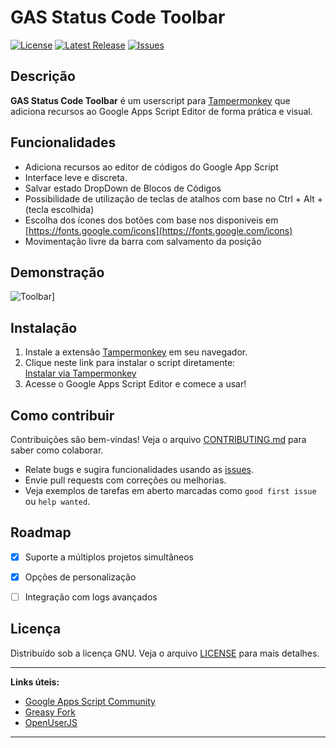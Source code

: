 
# GAS Status Code Toolbar

[![License](https://img.shields.io/github/license/bitts/GAS-Status-Code-Toolbar)](LICENSE)
[![Latest Release](https://img.shields.io/github/v/release/bitts/GAS-Status-Code-Toolbar)](https://github.com/bitts/GAS-Status-Code-Toolbar/releases)
[![Issues](https://img.shields.io/github/issues/bitts/GAS-Status-Code-Toolbar)](https://github.com/bitts/GAS-Status-Code-Toolbar/issues)

## Descrição

**GAS Status Code Toolbar** é um userscript para [Tampermonkey](https://chromewebstore.google.com/detail/tampermonkey/dhdgffkkebhmkfjojejmpbldmpobfkfo) que adiciona recursos ao Google Apps Script Editor de forma prática e visual.

## Funcionalidades

- Adiciona recursos ao editor de códigos do Google App Script
- Interface leve e discreta.
- Salvar estado DropDown de Blocos de Códigos
- Possibilidade de utilização de teclas de atalhos com base no Ctrl + Alt + (tecla escolhida)
- Escolha dos ícones dos botões com base nos disponiveis em [https://fonts.google.com/icons](https://fonts.google.com/icons)
- Movimentação livre da barra com salvamento da posição


## Demonstração

![Toolbar](https://github.com/user-attachments/assets/838f921c-225c-4cdc-bf3c-167100b487aa)]


## Instalação

1. Instale a extensão [Tampermonkey](https://www.tampermonkey.net/) em seu navegador.
2. Clique neste link para instalar o script diretamente:  
   [Instalar via Tampermonkey](https://github.com/bitts/GAS-Status-Code-Toolbar/raw/main/GAS-Status-Code-Toolbar.user.js)
3. Acesse o Google Apps Script Editor e comece a usar!

## Como contribuir

Contribuições são bem-vindas! Veja o arquivo [CONTRIBUTING.md](CONTRIBUTING.md) para saber como colaborar.

- Relate bugs e sugira funcionalidades usando as [issues](https://github.com/bitts/GAS-Status-Code-Toolbar/issues).
- Envie pull requests com correções ou melhorias.
- Veja exemplos de tarefas em aberto marcadas como `good first issue` ou `help wanted`.

## Roadmap

- [x] Suporte a múltiplos projetos simultâneos
- [x] Opções de personalização
- [ ] Integração com logs avançados
 

## Licença

Distribuído sob a licença GNU. Veja o arquivo [LICENSE](LICENSE) para mais detalhes.

---

**Links úteis:**

- [Google Apps Script Community](https://groups.google.com/g/google-apps-script-community)
- [Greasy Fork](https://greasyfork.org/)
- [OpenUserJS](https://openuserjs.org/)

---


